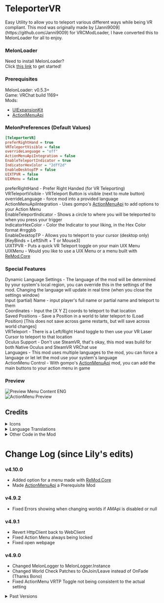 <h1>TeleporterVR</h1>
Easy Utility to allow you to teleport various different ways while being VR compliant. This mod was originally made by [Janni9009](https://github.com/Janni9009) for VRCModLoader, I have converted this to MelonLoader for all to enjoy.

<h3>MelonLoader</h3>
Need to install MelonLoader?<br>
Click <a href="https://melonwiki.xyz/">this link</a> to get started!

<h3>Prerequisites</h3>
MelonLoader: v0.5.3+<br>
Game: VRChat build 1169+<br>
Mods:
<ul>
	<li><a href="https://github.com/knah/VRCMods">UIExpansionKit</a></li>
	<li><a href="https://github.com/gompoc/VRChatMods/tree/master/ActionMenuApi">ActionMenuApi</a></li>
</ul>

### MelonPreferences (Default Values)
```ini
[TeleporterVR]
preferRightHand = true
VRTeleportVisible = false
overrideLanguage = "off"
ActionMenuApiIntegration = false
EnableTeleportIndicator = true
IndicatorHexColor = "2dff2d"
EnableDesktopTP = false
UIXTPVR = false
UIXMenu = false
```
preferRightHand  - Prefer Right Handed (for VR Teleporting)<br>
VRTeleportVisible - VRTeleport Button is visible (next to mute button)<br>
overrideLanguage - force mod into a provided language<br>
ActionMenuApiIntegration - Uses gompo's [ActionMenuApi](https://github.com/gompoc/VRChatMods/tree/master/ActionMenuApi) to add options to your Action Menu<br>
EnableTeleportIndicator - Shows a circle to where you will be teleported to when you press your trigger<br>
IndicatorHexColor - Color the Indicator to your liking, in the Hex Color format #rrggbb<br>
EnableDesktopTP - Allows you to teleport to your cursor (desktop only) [KeyBinds = LeftShift + T or Mouse3]<br>
UIXTPVR - Puts a quick VR Teleport toggle on your main UIX Menu<br>
UIXMenu - Would you like to use a UIX Menu or a menu built with [ReMod.Core](https://github.com/RequiDev/ReMod.Core)

<h3>Special Features</h3>
Dynamic Language Settings - The language of the mod will be determined by your system's local region, you can override this in the settings of the mod. Changing the language will update in real time (when you close the settings window)<br>
Input (partial) Name - input player's full name or partial name and teleport to them<br>
Coordinates - Input the [X Y Z] coords to teleport to that location<br>
Saved Positions - Save a Position in a world to later teleport to (Load Position) [This does not save across game restarts, but will save across world changes]<br>
VRTeleport - There is a Left/Right Hand toggle to then use your VR Laser Cursor to teleport to that location<br>
Oculus Support - Don't use SteamVR, that's okay, this mod was build for both Native Oculus and SteamVR VRChat use<br>
Languages - This mod uses multiple languages to the mod, you can force a language or let let the mod use your system's language<br>
ActionMenu Control - With gompo's <a href="https://github.com/gompoc/VRChatMods/tree/master/ActionMenuApi">ActionMenuApi</a> mod, you can add the main buttons to your action menu in game

<h3>Preview</h3>
<img src="https://i.mintlily.lgbt/6sQ1eU5xMyvL.jpg" alt="Preview Menu Content ENG" /><br>
<img src="https://i.mintlily.lgbt/AMApiPreview.jpg" alt="ActionMenu Preview" />

<h2>Credits</h2>
<details>
	<summary>Icons</summary>
	<ul>
		<li><a href="https://fontawesome.com/">Font Awesome</a></li>
		<li><a href="https://thenounproject.com/">The Noun Project</a></li>
	</ul>
</details>

<details>
	<summary>Language Translations</summary>
	<ul>
		<li>French - <b>Slaynash</b></li>
		<li>German - <b>RequiDev</b></li>
		<li>Japanese - N/A (Google Translate)</li>
		<li>Norwegian (Bokmål) - <b>Frostbyte</b></li>
		<li>Russian - <b>Miinc</b></li>
		<li>Spanish - Myself & Google Translate</li>
		<li>Portuguese - <b>nitro.</b> & <b>Davi</b></li>
		<li>Swedish - <b>Psychloor</b></li>
	</ul>
</details>

<details>
	<summary>Other Code in the Mod</summary>
	<ul>
		<li>Patches - <b>DDAkabono</b></li>
		<li>emmVRC Risky world / game tag toggling - <b>Psychloor</b></li>
		<li>Asset Bundle, Keyboard popup input, Enable/Disable Listener - <b>knah</b></li>
		<li>TeleportIndicator Scripts - <b>Davi (d-mageek)</b></li>
		<li>NewUi - <b>RequiDev</b></li>
	</ul>
</details>

<h1>Change Log (since Lily's edits)</h1>
<h3>v4.10.0</h3>
<ul>
	<li>Added option for a menu made with <a href="https://github.com/RequiDev/ReMod.Core">ReMod.Core</a></li>
	<li>Made <a href="https://github.com/gompoc/VRChatMods/tree/master/ActionMenuApi">ActionMenuApi</a> a Prerequisite Mod</li>
</ul>

### v4.9.2
* Fixed Errors showing when changing worlds if AMApi is disabled or null

### v4.9.1
* Revert HttpClient back to WebClient
* Fixed Action Menu always being locked
* Fixed open webpage

### v4.9.0
* Changed MelonLogger to MelonLogger.Instance
* Changed World Check Patches to OnJoin/Leave instead of OnFade (Thanks Bono)
* Fixed ActionMenu VRTP Toggle not being consistent to the actual setting

<details>
	<summary>Past Versions</summary>

### v4.8.1
* Fixed Popup keyboards not showing

### v4.8.0
* Added User Selected Teleport button (with UIX)
* Fixed perfered hand option not being updated properly

### v4.7.0
* Added VRChat build 1151 compatibility
* Removed RubyButtonAPI

### v4.6.0
* Added UIX Menu
* Added VRChat UI Open Beta Detection for less breakage

### v4.5.1
* Added **UniversalRiskyFunc GameObject Toggle**

### v4.5.0
* Changed ActionMenu is Open Listener
* Fixed odd behavior when toggling on teleportation

### v4.4.2
* Fixed issue where ActionMenu would not close

### v4.4.1
* Fixed Compatibility for VRChat Build 1121 (Unity 2019)
* Updated MelonLoader to v0.4.3
* Updated Dependency for [ActionMenuApi](https://github.com/gompoc/VRChatMods/tree/master/ActionMenuApi) to v0.3.1

### v4.4.0
* Added emmVRC GameObject detection to allow/disallow actions in worlds

### v4.3.1
* Security Fixes - Fixed Teleporting not being disabled properly

### v4.3.0
* Added Desktop Teleporting to cursor (Disabled by default) [KeyBinds = LeftShift + T or Mouse3]
* Fixed null errors on Controller Raycasts

### v4.2.3
* Fixed compatibility for VRChat build 1106
* Fixed various errors regarding the TPIndicator

### v4.2.0
* Added a TeleportIndicator, so you know where you're going
* Added Coloring to the Indicator
* Fixed an error about the ActionMenuApi onPrefSaved
* Update ActionMenuApi Dependency

### v4.1.1
* Fixed an error that would show when you didn't have ActionMenuApi installed
* Fixed the Left/Right Hand button toggle not changing its state on game start
* preferRightHand is now visible in UIX's MelonPref Viewer

### v4.1.0
* Added [ActionMenuApi](https://github.com/gompoc/VRChatMods/tree/master/ActionMenuApi) support
* Fixed VR Teleport

### v4.0.2
* Updated for VRChat build 1088

### v4.0.1
* Updated internal link

### v4.0.0
* Initial Release for MelonLoader


</details>